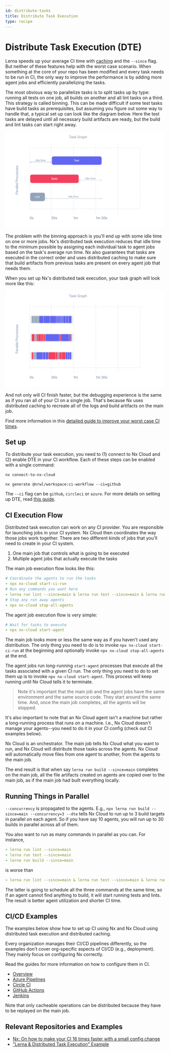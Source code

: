 ```yaml
---
id: distribute-tasks
title: Distribute Task Execution
type: recipe
---
```


# Distribute Task Execution (DTE)

Lerna speeds up your average CI time with [caching](/core-features/cache-tasks) and the `--since` flag. But neither of these features help with the worst case scenario. When something at the core of your repo has been modified and every task needs to be run in CI, the only way to improve the performance is by adding more agent jobs and efficiently parallelizing the tasks.

The most obvious way to parallelize tasks is to split tasks up by type: running all tests on one job, all builds on another and all lint tasks on a third. This strategy is called binning. This can be made difficult if some test tasks have build tasks as prerequisites, but assuming you figure out some way to handle that, a typical set up can look like the diagram below. Here the test tasks are delayed until all necessary build artifacts are ready, but the build and lint tasks can start right away.

![CI using binning](../images/dte/binning.svg)

The problem with the binning approach is you'll end up with some idle time on one or more jobs. Nx's distributed task execution reduces that idle time to the minimum possible by assigning each individual task to agent jobs based on the task's average run time. Nx also guarantees that tasks are executed in the correct order and uses distributed caching to make sure that build artifacts from previous tasks are present on every agent job that needs them.

When you set up Nx's distributed task execution, your task graph will look more like this:

![CI using DTE](../images/dte/3agents.svg)

And not only will CI finish faster, but the debugging experience is the same as if you ran all of your CI on a single job. That's because Nx uses distributed caching to recreate all of the logs and build artifacts on the main job.

Find more information in this [detailed guide to improve your worst case CI times](https://nx.dev/concepts/dte).

## Set up

To distribute your task execution, you need to (1) connect to Nx Cloud and (2) enable DTE in your CI workflow. Each of these steps can be enabled with a single command:

```shell title="1. Connect to Nx Cloud"
nx connect-to-nx-cloud
```

```shell title="2. Enable DTE in CI"
nx generate @nrwl/workspace:ci-workflow --ci=github
```

The `--ci` flag can be `github`, `circleci` or `azure`. For more details on setting up DTE, read [this guide](https://nx.dev/nx-cloud/set-up/set-up-dte).

## CI Execution Flow

Distributed task execution can work on any CI provider. You are responsible for launching jobs in your CI system. Nx Cloud then coordinates the way those jobs work together. There are two different kinds of jobs that you'll need to create in your CI system.

1. One main job that controls what is going to be executed
2. Multiple agent jobs that actually execute the tasks

The main job execution flow looks like this:

```yaml
# Coordinate the agents to run the tasks
- npx nx-cloud start-ci-run
# Run any commands you want here
- lerna run lint --since=main & lerna run test --since=main & lerna run build --since=main
# Stop any run away agents
- npx nx-cloud stop-all-agents
```

The agent job execution flow is very simple:

```yaml
# Wait for tasks to execute
- npx nx-cloud start-agent
```

The main job looks more or less the same way as if you haven't used any distribution. The only thing you need to do is
to invoke `npx nx-cloud start-ci-run` at the beginning and optionally invoke `npx nx-cloud stop-all-agents` at the end.

The agent jobs run long-running `start-agent` processes that execute all the tasks associated with a given CI run. The
only thing you need to do to set them up is to invoke `npx nx-cloud start-agent`. This process will keep running until
Nx Cloud tells it to terminate.

> Note it's important that the main job and the agent jobs have the same environment and the same source code. They start
> around the same time. And, once the main job completes, all the agents
> will be stopped.

It's also important to note that an Nx Cloud agent isn't a machine but rather a long-running process that runs on a
machine. I.e., Nx Cloud doesn't manage your agents--you need to do it in your CI config (check out CI examples below).

Nx Cloud is an orchestrator. The main job tells Nx Cloud what you want to run, and Nx Cloud will distribute those tasks
across the agents. Nx Cloud will automatically move files from one agent to another, from the agents to the main job.

The end result is that when say `lerna run build --since=main` completes on the main job, all the file artifacts created
on agents are copied over to the main job, as if the main job had built everything locally.

## Running Things in Parallel

`--concurrency` is propagated to the agents. E.g., `npx lerna run build --since=main --concurrency=3 --dte` tells Nx Cloud to run
up to 3 build targets in parallel on each agent. So if you have say 10 agents, you will run up to 30 builds in parallel
across all of them.

You also want to run as many commands in parallel as you can. For instance,

```yaml
- lerna run lint --since=main 
- lerna run test --since=main 
- lerna run build --since=main
```

is worse than

```yaml
- lerna run lint --since=main & lerna run test --since=main & lerna run build --since=main
```

The latter is going to schedule all the three commands at the same time, so if an agent cannot find anything to build, it will start running tests and lints. The result is better agent utilization and shorter CI time.

## CI/CD Examples

The examples below show how to set up CI using Nx and Nx Cloud using distributed task execution and distributed caching.

Every organization manages their CI/CD pipelines differently, so the examples don't cover org-specific aspects of
CI/CD (e.g., deployment). They mainly focus on configuring Nx correctly.

Read the guides for more information on how to configure them in CI.

- [Overview](https://nx.dev/recipes/ci/ci-setup#distributed-ci-with-nx-cloud)
- [Azure Pipelines](https://nx.dev/recipes/ci/monorepo-ci-azure#distributed-ci-with-nx-cloud)
- [Circle CI](https://nx.dev/recipes/ci/monorepo-ci-circle-ci#distributed-ci-with-nx-cloud)
- [GitHub Actions](https://nx.dev/recipes/ci/monorepo-ci-github-actions#distributed-ci-with-nx-cloud)
- [Jenkins](https://nx.dev/recipes/ci/monorepo-ci-jenkins#distributed-ci-with-nx-cloud)

Note that only cacheable operations can be distributed because they have to be replayed on the main job.

## Relevant Repositories and Examples

- [Nx: On how to make your CI 16 times faster with a small config change](https://github.com/vsavkin/interstellar)
- ["Lerna & Distributed Task Execution" Example](https://github.com/vsavkin/lerna-dte)

